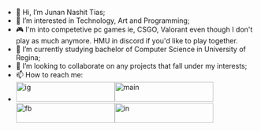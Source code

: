 - 👋 Hi, I’m Junan Nashit Tias;
- 👀 I’m interested in Technology, Art and Programming;
- 🎮 I'm into competetive pc games ie, CSGO, Valorant even though I don't play as much anymore. HMU in discord if you'd like to play together.
- 🌱 I’m currently studying bachelor of Computer Science in University of Regina;
- 💞️ I’m looking to collaborate on any projects that fall under my interests; 
- 📫 How to reach me: 
- <a href="https://www.instagram.com/zackhammer_junon/"><img src="https://i.ibb.co/ZxzF2QP/ig.png" width="200px" height= "40px" alt="ig" border="0"></a><a href="https://discordapp.com/users/346384237718536193/"><img src="https://i.ibb.co/H2qczxc/main.png" width="200px" height= "40px" alt="main" border="0"></a> <a href="https://www.facebook.com/junan.tias"><img src="https://i.ibb.co/ZcVg5mQ/fb.png"  width="200px" height= "40px" alt="fb" border="0"></a><a href="https://www.linkedin.com/in/junan-tias-077a061b2/"><img src="https://i.ibb.co/h1x79Gt/in.png" width="200px" height= "40px" alt="in" border="0"></a>

<!---
Jtias/Jtias is a ✨ special ✨ repository because its `README.md` (this file) appears on your GitHub profile.
You can click the Preview link to take a look at your changes.
<a href="https://www.instagram.com/zackhammer_junon/"><img src="https://i.ibb.co/cbYxkwv/linkedin-101-hero-2x.png" width="75px" height= "25px" alt="linkedin-101-hero-2x" border="0"></a>
--->
